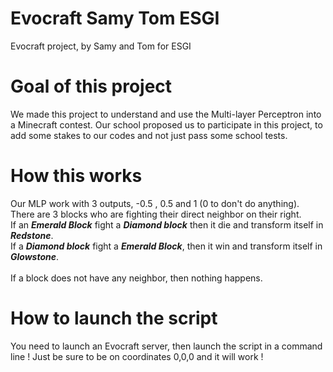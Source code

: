 # Evocraft Samy Tom ESGI
 Evocraft project, by Samy and Tom for ESGI
 
 
# Goal of this project
 We made this project to understand and use the Multi-layer Perceptron into a Minecraft contest.
 Our school proposed us to participate in this project, to add some stakes to our codes and not just pass some school tests.
 
# How this works
 Our MLP work with 3 outputs, -0.5 , 0.5 and 1 (0 to don't do anything). There are 3 blocks who are fighting their direct neighbor on their right. <br/>
 If an ***Emerald Block*** fight a ***Diamond block*** then it die and transform itself in ***Redstone***. <br />
 If a ***Diamond block*** fight a ***Emerald Block***, then it win and transform itself in ***Glowstone***. <br/>
 <br/>
 If a block does not have any neighbor, then nothing happens.
 
# How to launch the script
 You need to launch an Evocraft server, then launch the script in a command line !
 Just be sure to be on coordinates 0,0,0 and it will work !
